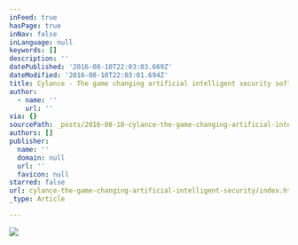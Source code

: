 ```yaml
---
inFeed: true
hasPage: true
inNav: false
inLanguage: null
keywords: []
description: ''
datePublished: '2016-08-10T22:03:03.669Z'
dateModified: '2016-08-10T22:03:01.694Z'
title: Cylance - The game changing artificial intelligent security software
author:
  - name: ''
    url: ''
via: {}
sourcePath: _posts/2016-08-10-cylance-the-game-changing-artificial-intelligent-security.md
authors: []
publisher:
  name: ''
  domain: null
  url: ''
  favicon: null
starred: false
url: cylance-the-game-changing-artificial-intelligent-security/index.html
_type: Article

---
```

![](https://the-grid-user-content.s3-us-west-2.amazonaws.com/146b8578-c0e8-49ec-96ef-04e8e9fc9ece.jpg)